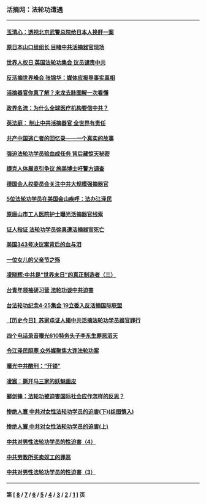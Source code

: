 ### 活摘网：法轮功遭遇
---
#### [玉清心：透视北京武警总院给日本人换肝一案](../../pages/nf5881/n13771978.md?10140430) 
#### [原日本山口组组长 目睹中共活摘器官现场](../../pages/nf5881/n13767360.md?10140430) 
#### [世界人权日 英国法轮功集会 议员谴责中共](../../pages/nf5881/n13431763.md?10140430) 
#### [反活摘世界峰会 张锦华：媒体应报导事实真相](../../pages/nf5881/n13278502.md?10140430) 
#### [活摘器官你真了解？来龙去脉图解一次看懂](../../pages/nf5881/n13013820.md?10140430) 
#### [政界名流：为什么全球医疗机构要信中共？](../../pages/nf5881/n11945479.md?10140430) 
#### [英法庭： 制止中共活摘器官 全世界有责任](../../pages/nf5881/n11330691.md?10140430) 
#### [共产中国逃亡者的回忆录——一个真实的故事](../../pages/nf5881/n10918649.md?10140430) 
#### [强迫法轮功学员验血成任务 背后藏惊天秘密](../../pages/nf5881/n4252384.md?10140430) 
#### [捷克人体展览引争议 旅美博士吁警方调查](../../pages/nf5881/n9429187.md?10140430) 
#### [德国会人权委员会关注中共大规模强摘器官](../../pages/nf5881/n8418950.md?10140430) 
#### [5位法轮功学员在美国会山疾呼：法办江泽民](../../pages/nf5881/n8101519.md?10140430) 
#### [原唐山市工人医院护士曝光活摘器官线索](../../pages/nf5881/n8076384.md?10140430) 
#### [证人指证 法轮功学员徐真遭活摘器官死亡](../../pages/nf5881/n8042467.md?10140430) 
#### [美国343号决议案背后的血与泪](../../pages/nf5881/n8020684.md?10140430) 
#### [一位女儿的父亲节之殇](../../pages/nf5881/n8014122.md?10140430) 
#### [凌晓辉:中共是“世界末日”的真正制造者（三）](../../pages/nf5881/n4210333.md?10140430) 
#### [台青年领袖研习营 法轮功谈中共迫害](../../pages/nf5881/n4141857.md?10140430) 
#### [台法轮功纪念4‧25集会 19立委入反活摘国际联盟](../../pages/nf5881/n4141821.md?10140430) 
#### [【历史今日】苏家屯证人揭中共活摘法轮功学员器官罪行](../../pages/nf5881/n4135912.md?10140430) 
#### [四个电话录音曝光610特务头子李东生罪恶滔天](../../pages/nf5881/n4040060.md?10140430) 
#### [令江泽民胆寒 众外媒聚焦大连法轮功案](../../pages/nf5881/n3932671.md?10140430) 
#### [曝光中共酷刑：“开锁”](../../pages/nf5881/n3889373.md?10140430) 
#### [凌宸：撕开马三家的妖魅画皮](../../pages/nf5881/n3849369.md?10140430) 
#### [郦剑锋：法轮功被迫害国际社会应作怎样的反思？](../../pages/nf5881/n3824560.md?10140430) 
#### [惨绝人寰 中共对女性法轮功学员的迫害(下)(组图慎入)](../../pages/nf5881/n3816285.md?10140430) 
#### [惨绝人寰 中共对女性法轮功学员的迫害(上)](../../pages/nf5881/n3815374.md?10140430) 
#### [中共对男性法轮功学员的性迫害（4）](../../pages/nf5881/n3769144.md?10140430) 
#### [中共劳教所买卖奴工的罪恶](../../pages/nf5881/n3769378.md?10140430) 
#### [中共对男性法轮功学员的性迫害（3）](../../pages/nf5881/n3768231.md?10140430) 

---
#### 第 [ [8](./8.md?10140430) / [7](./7.md?10140430) / [6](./6.md?10140430) / [5](./5.md?10140430) / [4](./4.md?10140430) / [3](./3.md?10140430) / [2](./2.md?10140430) / [1](./1.md?10140430) ] 页
